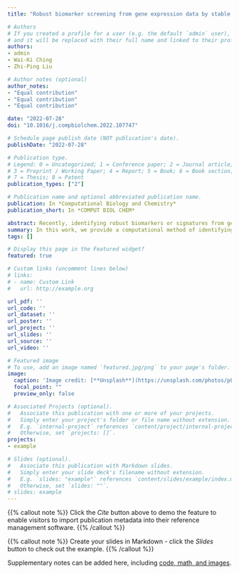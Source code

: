 ```yaml
---
title: "Robust biomarker screening from gene expression data by stable machine learning-recursive feature elimination methods"

# Authors
# If you created a profile for a user (e.g. the default `admin` user), write the username (folder name) here 
# and it will be replaced with their full name and linked to their profile.
authors:
- admin
- Wai-Ki Ching
- Zhi-Ping Liu

# Author notes (optional)
author_notes:
- "Equal contribution"
- "Equal contribution"
- "Equal contribution"

date: "2022-07-28"
doi: "10.1016/j.compbiolchem.2022.107747"

# Schedule page publish date (NOT publication's date).
publishDate: "2022-07-28"

# Publication type.
# Legend: 0 = Uncategorized; 1 = Conference paper; 2 = Journal article;
# 3 = Preprint / Working Paper; 4 = Report; 5 = Book; 6 = Book section;
# 7 = Thesis; 8 = Patent
publication_types: ["2"]

# Publication name and optional abbreviated publication name.
publication: In *Computational Biology and Chemistry*
publication_short: In *COMPUT BIOL CHEM*

abstract: Recently, identifying robust biomarkers or signatures from gene expression profiling data has attracted much attention in computational biomedicine. The successful discovery of biomarkers for complex diseases such as spontaneous preterm birth (SPTB) and high-grade serous ovarian cancer (HGSOC) will be beneficial to reduce the risk of preterm birth and ovarian cancer among women for early detection and intervention. In this paper, we propose a stable machine learning-recursive feature elimination (StabML-RFE for short) strategy for screening robust biomarkers from high-throughput gene expression data. We employ eight popular machine learning methods, namely AdaBoost (AB), Decision Tree (DT), Gradient Boosted Decision Trees (GBDT), Naive Bayes (NB), Neural Network (NNET), Random Forest (RF), Support Vector Machine (SVM) and XGBoost (XGB), to train on all feature genes of training data, apply recursive feature elimination (RFE) to remove the least important features sequentially, and obtain eight gene subsets with feature importance ranking. Then we select the top-ranking features in each ranked subset as the optimal feature subset. We establish a stability metric aggregated with classification performance on test data to assess the robustness of the eight different feature selection techniques. Finally, StabML-RFE chooses the high-frequent features in the subsets of the combination with maximum stability value as robust biomarkers. Particularly, we verify the screened biomarkers not only via internal validation, functional enrichment analysis and literature check, but also via external validation on two real-world SPTB and HGSOC datasets respectively. Obviously, the proposed StabML-RFE biomarker discovery pipeline easily serves as a model for identifying diagnostic biomarkers for other complex diseases from omics data.# Summary. An optional shortened abstract.
summary: In this work, we provide a computational method of identifying robust biomarkers or signatures from gene expression profiling data by stable machine learning-recursive feature elimination methods (StabML-RFE). 
tags: []

# Display this page in the Featured widget?
featured: true

# Custom links (uncomment lines below)
# links:
# - name: Custom Link
#   url: http://example.org

url_pdf: ''
url_code: ''
url_dataset: ''
url_poster: ''
url_project: ''
url_slides: ''
url_source: ''
url_video: ''

# Featured image
# To use, add an image named `featured.jpg/png` to your page's folder. 
image:
  caption: 'Image credit: [**Unsplash**](https://unsplash.com/photos/pLCdAaMFLTE)'
  focal_point: ""
  preview_only: false

# Associated Projects (optional).
#   Associate this publication with one or more of your projects.
#   Simply enter your project's folder or file name without extension.
#   E.g. `internal-project` references `content/project/internal-project/index.md`.
#   Otherwise, set `projects: []`.
projects:
- example

# Slides (optional).
#   Associate this publication with Markdown slides.
#   Simply enter your slide deck's filename without extension.
#   E.g. `slides: "example"` references `content/slides/example/index.md`.
#   Otherwise, set `slides: ""`.
# slides: example
---
```


{{% callout note %}}
Click the *Cite* button above to demo the feature to enable visitors to import publication metadata into their reference management software.
{{% /callout %}}

{{% callout note %}}
Create your slides in Markdown - click the *Slides* button to check out the example.
{{% /callout %}}

Supplementary notes can be added here, including [code, math, and images](https://github.com/zpliulab/CNet).
